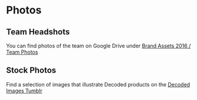 # Photos

## Team Headshots

You can find photos of the team on Google Drive under [Brand Assets 2016 / Team Photos](https://drive.google.com/a/decoded.co/folderview?id=0B7zlrpAcS_XNeHNEci1wQThvR3M&usp=sharing)

## Stock Photos

Find a selection of images that illustrate Decoded products on the [Decoded Images Tumblr](http://decoded-images.tumblr.com/)
